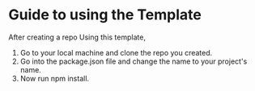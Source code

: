 # Guide to using the Template
After creating a repo Using this template,
1. Go to your local machine and clone the repo you created.
2. Go into the package.json file and change the name to your project's name.
3. Now run npm install.





